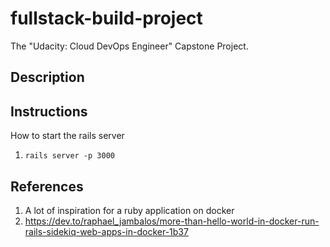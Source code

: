 # fullstack-build-project
The "Udacity: Cloud DevOps Engineer" Capstone Project.

## Description

## Instructions
How to start the rails server
1. `rails server -p 3000`

## References
1. A lot of inspiration for a ruby application on docker 
  1. https://dev.to/raphael_jambalos/more-than-hello-world-in-docker-run-rails-sidekiq-web-apps-in-docker-1b37